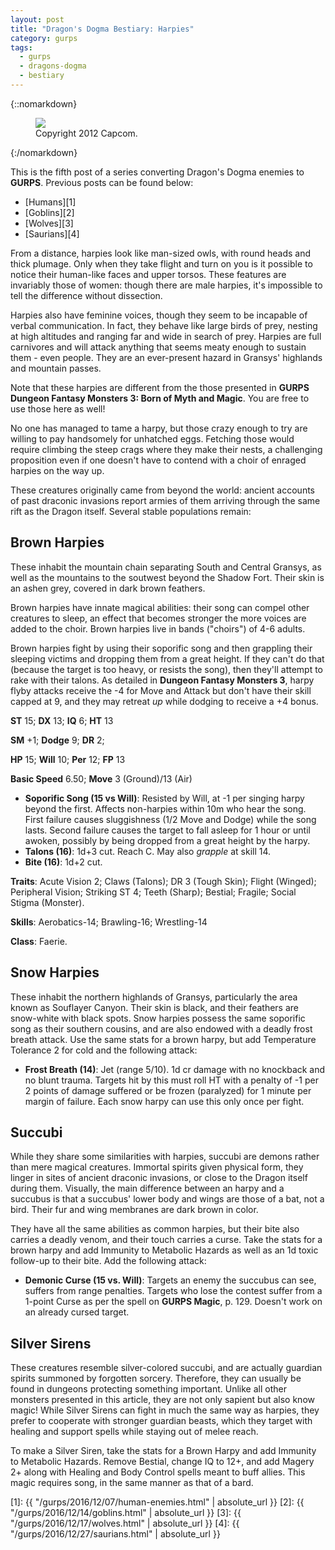 ```yaml
---
layout: post
title: "Dragon's Dogma Bestiary: Harpies"
category: gurps
tags:
  - gurps
  - dragons-dogma
  - bestiary
---
```



{::nomarkdown}
<figure>
  <img src="{{ "/assets/DDENEMIES.jpg" | absolute_url }}"/>
  <figcaption>Copyright 2012 Capcom.</figcaption>
</figure>
{:/nomarkdown}


This is the fifth post of a series converting Dragon's Dogma enemies to
**GURPS**. Previous posts can be found below:

- [Humans][1]
- [Goblins][2]
- [Wolves][3]
- [Saurians][4]

From a distance, harpies look like man-sized owls, with round heads and thick
plumage. Only when they take flight and turn on you is it possible to notice
their human-like faces and upper torsos. These features are invariably those of
women: though there are male harpies, it's impossible to tell the difference
without dissection.

Harpies also have feminine voices, though they seem to be incapable of verbal
communication. In fact, they behave like large birds of prey, nesting at high
altitudes and ranging far and wide in search of prey. Harpies are full
carnivores and will attack anything that seems meaty enough to sustain them -
even people. They are an ever-present hazard in Gransys' highlands and mountain
passes.

Note that these harpies are different from the those presented in **GURPS
Dungeon Fantasy Monsters 3: Born of Myth and Magic**. You are free to use those
here as well!

No one has managed to tame a harpy, but those crazy enough to try are willing to
pay handsomely for unhatched eggs. Fetching those would require climbing the
steep crags where they make their nests, a challenging proposition even if one
doesn't have to contend with a choir of enraged harpies on the way up.

These creatures originally came from beyond the world: ancient accounts of past
draconic invasions report armies of them arriving through the same rift as the
Dragon itself. Several stable populations remain:

## Brown Harpies

These inhabit the mountain chain separating South and Central Gransys, as well
as the mountains to the soutwest beyond the Shadow Fort. Their skin is an ashen
grey, covered in dark brown feathers.

Brown harpies have innate magical abilities: their song can compel other
creatures to sleep, an effect that becomes stronger the more voices are added to
the choir. Brown harpies live in bands ("choirs") of 4-6 adults.

Brown harpies fight by using their soporific song and then grappling their
sleeping victims and dropping them from a great height. If they can't do that
(because the target is too heavy, or resists the song), then they'll attempt to
rake with their talons. As detailed in **Dungeon Fantasy Monsters 3**, harpy
flyby attacks receive the -4 for Move and Attack but don't have their skill
capped at 9, and they may retreat _up_ while dodging to receive a +4 bonus.

**ST** 15; **DX** 13; **IQ** 6; **HT** 13

**SM** +1; **Dodge** 9; **DR** 2;

**HP** 15; **Will** 10; **Per** 12; **FP** 13

**Basic Speed** 6.50; **Move** 3 (Ground)/13 (Air)

- **Soporific Song (15 vs Will)**: Resisted by Will, at -1 per singing harpy
  beyond the first. Affects non-harpies within 10m who hear the song. First
  failure causes sluggishness (1/2 Move and Dodge) while the song lasts. Second
  failure causes the target to fall asleep for 1 hour or until awoken, possibly
  by being dropped from a great height by the harpy.
- **Talons (16)**: 1d+3 cut. Reach C. May also _grapple_ at skill 14.
- **Bite (16)**: 1d+2 cut.

**Traits**: Acute Vision 2; Claws (Talons); DR 3 (Tough Skin); Flight (Winged);
Peripheral Vision; Striking ST 4; Teeth (Sharp); Bestial; Fragile; Social Stigma
(Monster).

**Skills**: Aerobatics-14; Brawling-16; Wrestling-14

**Class**: Faerie.

## Snow Harpies

These inhabit the northern highlands of Gransys, particularly the area known as
Souflayer Canyon. Their skin is black, and their feathers are snow-white with
black spots. Snow harpies possess the same soporific song as their southern
cousins, and are also endowed with a deadly frost breath attack. Use the same
stats for a brown harpy, but add Temperature Tolerance 2 for cold and the
following attack:

- **Frost Breath (14)**: Jet (range 5/10). 1d cr damage with no knockback and no
  blunt trauma. Targets hit by this must roll HT with a penalty of -1 per 2
  points of damage suffered or be frozen (paralyzed) for 1 minute per margin of
  failure. Each snow harpy can use this only once per fight.

## Succubi

While they share some similarities with harpies, succubi are demons rather than
mere magical creatures. Immortal spirits given physical form, they linger in
sites of ancient draconic invasions, or close to the Dragon itself during
them. Visually, the main difference between an harpy and a succubus is that a
succubus' lower body and wings are those of a bat, not a bird. Their fur and
wing membranes are dark brown in color.

They have all the same abilities as common harpies, but their bite also carries
a deadly venom, and their touch carries a curse. Take the stats for a brown
harpy and add Immunity to Metabolic Hazards as well as an 1d toxic follow-up to
their bite. Add the following attack:

- **Demonic Curse (15 vs. Will)**: Targets an enemy the succubus can see,
  suffers from range penalties. Targets who lose the contest suffer from a
  1-point Curse as per the spell on **GURPS Magic**, p. 129. Doesn't work on an
  already cursed target.

## Silver Sirens

These creatures resemble silver-colored succubi, and are actually guardian
spirits summoned by forgotten sorcery. Therefore, they can usually be found in
dungeons protecting something important. Unlike all other monsters presented in
this article, they are not only sapient but also know magic! While Silver Sirens
can fight in much the same way as harpies, they prefer to cooperate with
stronger guardian beasts, which they target with healing and support spells
while staying out of melee reach.

To make a Silver Siren, take the stats for a Brown Harpy and add Immunity to
Metabolic Hazards. Remove Bestial, change IQ to 12+, and add Magery 2+ along
with Healing and Body Control spells meant to buff allies. This magic requires
song, in the same manner as that of a bard.

[1]: {{ "/gurps/2016/12/07/human-enemies.html" | absolute_url }}
[2]: {{ "/gurps/2016/12/14/goblins.html" | absolute_url }}
[3]: {{ "/gurps/2016/12/17/wolves.html" | absolute_url }}
[4]: {{ "/gurps/2016/12/27/saurians.html" | absolute_url }}
